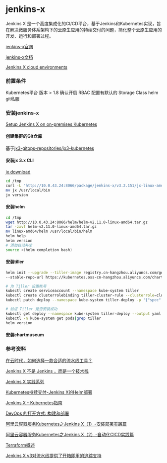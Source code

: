 # jenkins-x

Jenkins X 是一个高度集成化的CI/CD平台，基于Jenkins和Kubernetes实现，旨在解决微服务体系架构下的云原生应用的持续交付的问题，简化整个云原生应用的开发、运行和部署过程。

[jenkins-x官网](https://jenkins-x.io/zh/)

[jenkins-x文档](https://jenkins-x.io/zh/docs/managing-jx/common-tasks/install-on-cluster/)

[Jenkins X cloud environments](https://github.com/qinyujia/cloud-environments)

### 前置条件

Kubernetes平台 版本 > 1.8
确认开启 RBAC
配置有默认的 Storage Class
helm
git私服

### 安装jenkins-x

[Setup Jenkins X on on-premises Kubernetes](https://jenkins-x.io/v3/admin/platforms/on-premises/)

#### 创建集群的Git仓库

基于[jx3-gitops-repositories/jx3-kubernetes](https://github.com/jx3-gitops-repositories/jx3-kubernetes)

#### 安装jx 3.x CLI

[jx download](https://github.com/jenkins-x/jx/releases/)

```sh
cd /tmp
curl -L "http://10.0.43.24:8066/package/jenkins-x/v3.2.151/jx-linux-amd64.tar.gz" | tar xzv "jx"
mv jx /usr/local/bin
jx version
```

#### 安装helm

```sh
cd /tmp
wget http://10.0.43.24:8066/helm/helm-v2.11.0-linux-amd64.tar.gz
tar -zxvf helm-v2.11.0-linux-amd64.tar.gz 
mv linux-amd64/helm /usr/local/bin/helm
helm help
helm version
# 添加自动补全
source <(helm completion bash)
```

#### 安装tiller

```sh
helm init --upgrade --tiller-image registry.cn-hangzhou.aliyuncs.com/google_containers/tiller:v2.11.0 \
--stable-repo-url https://kubernetes.oss-cn-hangzhou.aliyuncs.com/charts

# 为 Tiller 设置帐号
kubectl create serviceaccount --namespace kube-system tiller
kubectl create clusterrolebinding tiller-cluster-rule --clusterrole=cluster-admin --serviceaccount=kube-system:tiller
kubectl patch deploy --namespace kube-system tiller-deploy -p '{"spec":{"template":{"spec":{"serviceAccount":"tiller"}}}}'

# 验证 Tiller 是否安装成功
kubectl get deploy --namespace kube-system tiller-deploy --output yaml|grep  serviceAccount
kubectl -n kube-system get pods|grep tiller
helm version
```

#### 安装chartmuseum

### 参考资料

[在云时代，如何选择一款合适的流水线工具？](https://time.geekbang.org/column/article/183907)

[Jenkins X 不是 Jenkins ，而是一个技术栈](https://www.chenshaowen.com/blog/jenkins-x-is-not-jenkins-but-stack.html)

[Jenkins X 实践系列](https://www.cnblogs.com/xiaoqi/p/jenkins-x-part1.html)

[Kubernetes持续交付-Jenkins X的Helm部署](https://developer.aliyun.com/article/680174)

[Jenkins X - Kubernetes指南](https://kubernetes.feisky.xyz/apps/devops/jenkinsx)

[DevOps 的打开方式: 构建和部署](https://jenkins-zh.cn/wechat/articles/2020/09/2020-09-02-devops-adoption-approach-build-and-deploy/)

[阿里云容器服务Kubernetes之Jenkins X（1）-安装部署实践篇](https://developer.aliyun.com/article/657149)

[阿里云容器服务Kubernetes之Jenkins X（2）-自动化CICD实践篇](https://developer.aliyun.com/article/657285)

[Terraform概述](https://www.alibabacloud.com/help/zh/doc-detail/91285.htm)

[Jenkins X v3对流水线提供了开箱即用的追踪支持](https://cloud.tencent.com/developer/article/1815855)

